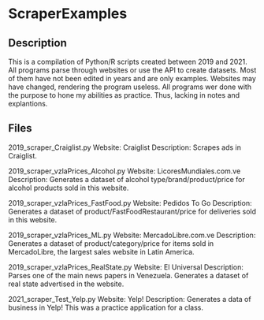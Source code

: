 # ScraperExamples

## Description

This is a compilation of Python/R scripts created between 2019 and 2021.
All programs parse through websites or use the API to create datasets.
Most of them have not been edited in years and are only examples.
Websites may have changed, rendering the program useless.
All programs wer done with the purpose to hone my abilities as practice. Thus, lacking in notes and explantions.


## Files

2019_scraper_Craiglist.py
Website:  Craiglist
Description:  Scrapes ads in Craiglist.

2019_scraper_vzlaPrices_Alcohol.py
Website:  LicoresMundiales.com.ve
Description:  Generates a dataset of alcohol type/brand/product/price for alcohol products sold in this website.

2019_scraper_vzlaPrices_FastFood.py
Website:  Pedidos To Go
Description:  Generates a dataset of product/FastFoodRestaurant/price for deliveries sold in this website.

2019_scraper_vzlaPrices_ML.py
Website:  MercadoLibre.com.ve
Description:  Generates a dataset of product/category/price for items sold in MercadoLibre, the largest sales website in Latin America.

2019_scraper_vzlaPrices_RealState.py
Website: El Universal
Description:  Parses one of the main news papers in Venezuela.
              Generates a dataset of real state advertised in the website.

2021_scraper_Test_Yelp.py
Website:  Yelp!
Description:  Generates a data of business in Yelp!
              This was a practice application for a class.
